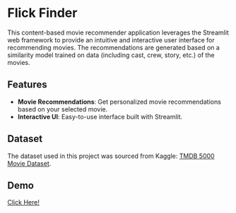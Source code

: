 # Flick Finder

This content-based movie recommender application leverages the Streamlit web framework to provide an intuitive and interactive user interface for recommending movies. The recommendations are generated based on a similarity model trained on data (including cast, crew, story, etc.) of the movies.

## Features

- **Movie Recommendations**: Get personalized movie recommendations based on your selected movie.
- **Interactive UI**: Easy-to-use interface built with Streamlit.

## Dataset

The dataset used in this project was sourced from Kaggle: [TMDB 5000 Movie Dataset](https://www.kaggle.com/datasets/tmdb/tmdb-movie-metadata).

## Demo

<a href="https://youtu.be/XSi9rQ5ePkE?si=yKYZr_VkhD3tc5xp">Click Here!
</a>
